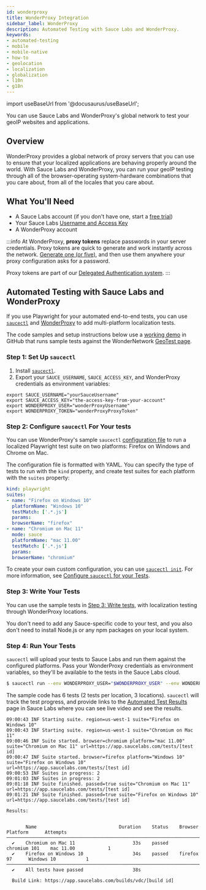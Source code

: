 ```yaml
---
id: wonderproxy
title: WonderProxy Integration
sidebar_label: WonderProxy
description: Automated Testing with Sauce Labs and WonderProxy.
keywords:
- automated-testing
- mobile
- mobile-native
- how-to
- geolocation
- localization
- globalization
- l10n
- g18n
---
```


import useBaseUrl from '@docusaurus/useBaseUrl';

You can use Sauce Labs and WonderProxy's global network to test your geoIP websites and applications.

## Overview

WonderProxy provides a global network of proxy servers that you can use to ensure that your localized applications are behaving properly around the world. With Sauce Labs and WonderProxy, you can run your geoIP testing through all of the browser-operating system-hardware combinations that you care about, from all of the locales that you care about.

## What You'll Need

- A Sauce Labs account (if you don't have one, start a [free trial](https://saucelabs.com/sign-up))
- Your Sauce Labs [Username and Access Key](https://app.saucelabs.com/user-settings)
- A WonderProxy account

:::info
At WonderProxy, **proxy tokens** replace passwords in your server credentials. Proxy tokens are quick to generate and work instantly across the network. [Generate one (or five)](https://wonderproxy.com/my/settings#proxy-tokens), and then use them anywhere your proxy configuration asks for a password.

Proxy tokens are part of our [Delegated Authentication system](https://wonderproxy.com/features/delegated-authentication).
:::

## Automated Testing with Sauce Labs and WonderProxy

If you use Playwright for your automated end-to-end tests, you can use [`saucectl`](/dev/cli/saucectl/) and [WonderProxy](https://wonderproxy.com/) to add multi-platform localization tests.

The code samples and setup instructions below use a [working demo](https://github.com/WonderNetwork/locale-testing-demo/tree/main/saucelabs/playwright) in GitHub that runs sample tests against the WonderNetwork [GeoTest page](https://wondernetwork.com/geotest).

### Step 1: Set Up `saucectl`

1. Install [`saucectl`](/dev/cli/saucectl/#installing-saucectl).
2. Export your `SAUCE_USERNAME`, `SAUCE_ACCESS_KEY`, and WonderProxy credentials as environment variables:

```properties
export SAUCE_USERNAME="yourSauceUsername"
export SAUCE_ACCESS_KEY="the-access-key-from-your-account"
export WONDERPROXY_USER="wonderProxyUsername"
export WONDERPROXY_TOKEN="wonderProxyProxyToken"
```

### Step 2: Configure `saucectl` For Your tests

You can use WonderProxy's sample `saucectl` [configuration file](https://github.com/WonderNetwork/locale-testing-demo/blob/main/saucelabs/playwright/.sauce/config.yml) to run a localized Playwright test suite on two platforms: Firefox on Windows and Chrome on Mac.

The configuration file is formatted with YAML. You can specify the type of tests to run with the `kind` property, and create test suites for each platform with the `suites` property:

```yaml
kind: playwright
suites:
- name: "Firefox on Windows 10"
  platformName: "Windows 10"
  testMatch: ['.*.js']
  params:
  browserName: "firefox"
- name: "Chromium on Mac 11"
  mode: sauce
  platformName: "mac 11.00"
  testMatch: ['.*.js']
  params:
  browserName: "chromium"
```

To create your own custom configuration, you can use [`saucectl init`](/dev/cli/saucectl/init/). For more information, see [Configure `saucectl` for your Tests](/dev/cli/saucectl/#configure-saucectl-for-your-tests).

### Step 3: Write Your Tests

You can use the sample tests in [Step 3: Write tests](https://wonderproxy.com/docs/devs/guides/globalize-your-testing-with-playwright#step-3), with localization testing through WonderProxy locations.

You don't need to add any Sauce-specific code to your test, and you also don't need to install Node.js or any npm packages on your local system.

### Step 4: Run Your Tests

`saucectl` will upload your tests to Sauce Labs and run them against the configured platforms. Pass your WonderProxy credentials as environment variables, so they'll be available to the tests in the Sauce Labs cloud.

```bash
$ saucectl run --env WONDERPROXY_USER="$WONDERPROXY_USER" --env WONDERPROXY_TOKEN="$WONDERPROXY_TOKEN"
```

The sample code has 6 tests (2 tests per location, 3 locations). `saucectl` will track the test progress, and provide links to the [Automated Test Results](https://app.saucelabs.com/dashboard/tests/vdc) page in Sauce Labs where you can see live video and see the results.

```logcatfilter
09:00:43 INF Starting suite. region=us-west-1 suite="Firefox on Windows 10"
09:00:43 INF Starting suite. region=us-west-1 suite="Chromium on Mac 11"
09:00:46 INF Suite started. browser=chromium platform="mac 11.00" suite="Chromium on Mac 11" url=https://app.saucelabs.com/tests/[test id]
09:00:47 INF Suite started. browser=firefox platform="Windows 10" suite="Firefox on Windows 10" url=https://app.saucelabs.com/tests/[test id]
09:00:53 INF Suites in progress: 2
09:01:03 INF Suites in progress: 2
09:01:18 INF Suite finished. passed=true suite="Chromium on Mac 11" url=https://app.saucelabs.com/tests/[test id]
09:01:21 INF Suite finished. passed=true suite="Firefox on Windows 10" url=https://app.saucelabs.com/tests/[test id]

Results:


       Name                              Duration    Status    Browser         Platform      Attempts
───────────────────────────────────────────────────────────────────────────────────────────────────────
  ✔    Chromium on Mac 11                     33s    passed    chromium 101    mac 11.00            1
  ✔    Firefox on Windows 10                  34s    passed    firefox 97      Windows 10           1
───────────────────────────────────────────────────────────────────────────────────────────────────────
  ✔    All tests have passed                  38s

  Build Link: https://app.saucelabs.com/builds/vdc/[build id]
```
